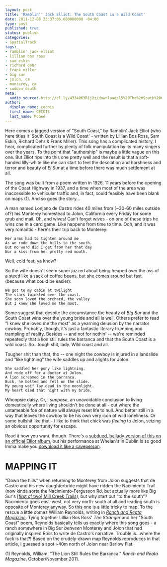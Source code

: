 ```yaml
---
layout: post
title: 'Ramblin'' Jack Elliot: The South Coast is a Wild Coast'
date: 2011-12-08 23:37:06.000000000 -04:00
type: post
published: true
status: publish
categories:
- SpatialTrack
tags:
- ramblin' jack elliot
- lillian bos ross
- sam eskin
- richard dehr
- frank miller
- big sur
- jolon, ca
- monterey, ca
- sudden death
meta:
  audio_source: http://cl.ly/43340K3R1j2z/download/15%20The%20South%20Coast%20is%20a%20Wild%20Coast.mp3
author:
  display_name: cecois
  first_name: CEÇOIS
  last_name: McGee
---
```


Here comes a jagged version of "South Coast," by Ramblin' Jack Elliot (who here titles it 'South Coast is a Wild Coast' - written by Lillian Bos Ross, Sam Eskin, Richard Dehr &amp; Frank Miller). This song has a complicated history, I hear, complicated further by plenty of folk manipulation by its many singers over the years. To the point that "authorship" is maybe a little vague on this one. But Elliot rips into this one pretty well and the result is that a soft-handed lilly-white like me can start to feel the desolation and harshness and terror and beauty of *El Sur* at a time before there was much settlement at all.

The song was built from a poem written in 1926, 11 years before the opening of the Coast Highway in 1937, and a time when most of the area was inaccessible to vehicular traffic and, in fact, could feasibly have been blank on maps (1). And so goes the story...

A man named Lonjano de Castro rides 40 miles from (~30-60 miles outside of?) his Monterey homestead to Jolon, California every Friday for some grub and mail. Oh, and wives! Can't forget wives - on one of these trips he wins one in a card game. Like happens from time to time. Ooh, and it was very romantic - here's their trip back to Monterey:

	Her arms had to tighten around me
	As we rode down the hills to the south.
	But no word did I get from her that day
	Nor a kiss from her pretty red mouth.

Well, cold feet, ya know?

 So the wife doesn't seem super jazzed about being heaped over the ass of a steed like a sack of coffee beans, but she comes around but fast (because what could be easier):

	We got to my cabin at twilight
	The stars twinkled over the coast.
	She soon loved the orchard, the valley
	But I knew she loved me the most.

Some suggest that despite the circumstance the beauty of *Big Sur* and the South Coast wins over the young bride and all is well. Others prefer to read "I knew she loved me the most" as a yearning delusion by the narrator cowboy. Probably, though, it's just a fantastic literary trumping and trampling of reality. Besides -- and not for nothin' -- we're reminded repeatedly that a lion still rules the barranca and that the South Coast is a wild coast. So...tough shit, lady. Wild coast and all.

Tougher shit than that, tho -- one night the cowboy is injured in a landslide and "like lightning" the wife saddles up and alights for Jolon:

	She saddled her pony like lightning.
	And rode off for a doctor at Jolon.
	A lion screamed in the barranca.
	Buck, he bolted and fell on the slide.
	My young waif lay dead in the moonlight.
	My heart died that night with my bride.

Whoopsie daisy. Or, I *suppose*, an unavoidable conclusion to living domestically where living shouldn't be done at all - out where the untameable foe of nature will always reset life to null. And better still in a way that leaves the cowboy to be his own very icon of wild loneliness. Or some bullshit like that - I like to think that chick was *fleeing* to Jolon, seizing an obvious opportunity for escape.

Read it how you want, though. There's a <a href="https://open.spotify.com/track/3VEF1CzUt9cOuJpgsR3fNS">subdued, ballady version of this on an official Elliot album</a>, but his performance at Whelan's in Dublin is so good Imma make you <a href="http://cl.ly/43340K3R1j2z/download/15%20The%20South%20Coast%20is%20a%20Wild%20Coast.mp3">download it like a caveperson</a>.


# MAPPING IT
"Down the hills" when returning to Monterey from Jolon suggests that de Castro and his new daughterbride might have ridden the Nacimiento Trail (now kinda sorta the Nacimiento-Fergusson Rd. but actually more like Big Sur's <a href="http://www.hikinginbigsur.com/hikes_millcreek.html">[first of two] Mill Creek Trails</a>), but why start out "to the south"? Nacimiento goes east-west, not very north-south at all and leading south is opposite of Monterey anyway. So this one is a little tricky to map. To the rescue a little comes William Reynolds, writing in *<a href="http://wcreynolds.com/images/writings/Southcoast.pdf">Ranch and Reata Magazine</a>*. Tying together Lillian Bos Ross' _The Stranger_ and her "South Coast" poem, Reynolds basically tells us exactly where this song goes - a ranch somewhere in Big Sur *between* Monterey and Jolon that had originally inspired Ross to write de Castro's narrative. Trouble is...where the fuck is that?! Based on the crudely-drawn map Reynolds reproduces in that article, I guessed a spot ~40m north of Jolon near Barlow Flat.


(1) Reynolds, William. "The Lion Still Rules the Barranca." *Ranch and Reata Magazine*, October/November 2011.